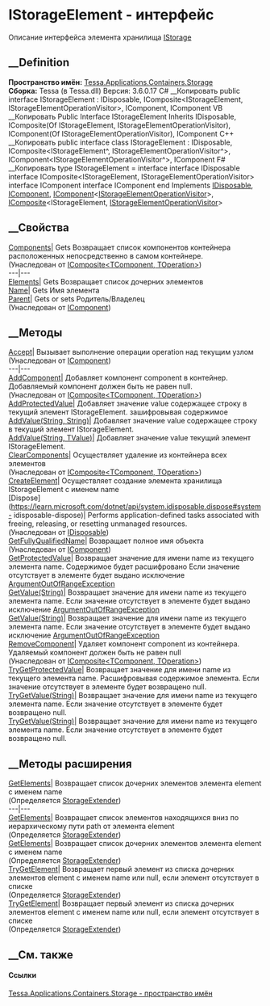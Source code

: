 # IStorageElement - интерфейс
Описание интерфейса элемента хранилища
[IStorage](T_Tessa_Applications_Containers_Storage_IStorage.htm)
##  __Definition
 **Пространство имён:**
[Tessa.Applications.Containers.Storage](N_Tessa_Applications_Containers_Storage.htm)  
 **Сборка:** Tessa (в Tessa.dll) Версия: 3.6.0.17
C# __Копировать
     public interface IStorageElement : IDisposable, 
    	IComposite<IStorageElement, IStorageElementOperationVisitor>, IComponent<IStorageElementOperationVisitor>, 
    	IComponent
VB __Копировать
     Public Interface IStorageElement
    	Inherits IDisposable, IComposite(Of IStorageElement, IStorageElementOperationVisitor), 
    	IComponent(Of IStorageElementOperationVisitor), IComponent
C++ __Копировать
     public interface class IStorageElement : IDisposable, 
    	IComposite<IStorageElement^, IStorageElementOperationVisitor^>, IComponent<IStorageElementOperationVisitor^>, 
    	IComponent
F# __Копировать
     type IStorageElement = 
        interface
            interface IDisposable
            interface IComposite<IStorageElement, IStorageElementOperationVisitor>
            interface IComponent<IStorageElementOperationVisitor>
            interface IComponent
        end
Implements
    [IDisposable](https://learn.microsoft.com/dotnet/api/system.idisposable), [IComponent](T_Tessa_Applications_Containers_IComponent.htm), [IComponent](T_Tessa_Applications_Containers_IComponent_1.htm)<[IStorageElementOperationVisitor](T_Tessa_Applications_Containers_Storage_IStorageElementOperationVisitor.htm)>, [IComposite](T_Tessa_Applications_Containers_IComposite_2.htm)<IStorageElement, [IStorageElementOperationVisitor](T_Tessa_Applications_Containers_Storage_IStorageElementOperationVisitor.htm)>
##  __Свойства
[Components](P_Tessa_Applications_Containers_IComposite_2_Components.htm)|
Gets Возвращает список компонентов контейнера расположенных непосредственно в
самом контейнере.  
(Унаследован от [IComposite<TComponent,
TOperation>](T_Tessa_Applications_Containers_IComposite_2.htm))  
---|---  
[Elements](P_Tessa_Applications_Containers_Storage_IStorageElement_Elements.htm)|
Gets Возвращает список дочерних элементов  
[Name](P_Tessa_Applications_Containers_Storage_IStorageElement_Name.htm)|
Gets Имя элемента  
[Parent](P_Tessa_Applications_Containers_IComponent_Parent.htm)|  Gets or sets
Родитель/Владелец  
(Унаследован от [IComponent](T_Tessa_Applications_Containers_IComponent.htm))  
##  __Методы
[Accept](M_Tessa_Applications_Containers_IComponent_1_Accept.htm)|  Вызывает
выполнение операции operation над текущим узлом  
(Унаследован от
[IComponent<TOperation>](T_Tessa_Applications_Containers_IComponent_1.htm))  
---|---  
[AddComponent](M_Tessa_Applications_Containers_IComposite_2_AddComponent.htm)|
Добавляет компонент component в контейнер. Добавляемый компонент должен быть
не равен null.  
(Унаследован от [IComposite<TComponent,
TOperation>](T_Tessa_Applications_Containers_IComposite_2.htm))  
[AddProtectedValue](M_Tessa_Applications_Containers_Storage_IStorageElement_AddProtectedValue.htm)|
Добавляет значение value содержащее строку в текущий элемент IStorageElement.
зашифровывая содержимое  
[AddValue(String,
String)](M_Tessa_Applications_Containers_Storage_IStorageElement_AddValue.htm)|
Добавляет значение value содержащее строку в текущий элемент IStorageElement.  
[AddValue<TValue>(String,
TValue)](M_Tessa_Applications_Containers_Storage_IStorageElement_AddValue__1.htm)|
Добавляет значение value текущий элемент IStorageElement.  
[ClearComponents](M_Tessa_Applications_Containers_IComposite_2_ClearComponents.htm)|
Осуществляет удаление из контейнера всех элементов  
(Унаследован от [IComposite<TComponent,
TOperation>](T_Tessa_Applications_Containers_IComposite_2.htm))  
[CreateElement](M_Tessa_Applications_Containers_Storage_IStorageElement_CreateElement.htm)|
Осуществляет создание элемента хранилища IStorageElement с именем name  
[Dispose](https://learn.microsoft.com/dotnet/api/system.idisposable.dispose#system-
idisposable-dispose)| Performs application-defined tasks associated with
freeing, releasing, or resetting unmanaged resources.  
(Унаследован от
[IDisposable](https://learn.microsoft.com/dotnet/api/system.idisposable))  
[GetFullyQualifiedName](M_Tessa_Applications_Containers_IComponent_GetFullyQualifiedName.htm)|
Возвращает полное имя объекта  
(Унаследован от [IComponent](T_Tessa_Applications_Containers_IComponent.htm))  
[GetProtectedValue](M_Tessa_Applications_Containers_Storage_IStorageElement_GetProtectedValue.htm)|
Возвращает значение для имени name из текущего элемента name. Содержимое будет
расшифровано Если значение отсутствует в элементе будет выдано исключение
[ArgumentOutOfRangeException](https://learn.microsoft.com/dotnet/api/system.argumentoutofrangeexception)  
[GetValue(String)](M_Tessa_Applications_Containers_Storage_IStorageElement_GetValue.htm)|
Возвращает значение для имени name из текущего элемента name. Если значение
отсутствует в элементе будет выдано исключение
[ArgumentOutOfRangeException](https://learn.microsoft.com/dotnet/api/system.argumentoutofrangeexception)  
[GetValue<TValue>(String)](M_Tessa_Applications_Containers_Storage_IStorageElement_GetValue__1.htm)|
Возвращает значение для имени name из текущего элемента name. Если значение
отсутствует в элементе будет выдано исключение
[ArgumentOutOfRangeException](https://learn.microsoft.com/dotnet/api/system.argumentoutofrangeexception)  
[RemoveComponent](M_Tessa_Applications_Containers_IComposite_2_RemoveComponent.htm)|
Удаляет компонент component из контейнера. Удаляемый компонент должен быть не
равен null  
(Унаследован от [IComposite<TComponent,
TOperation>](T_Tessa_Applications_Containers_IComposite_2.htm))  
[TryGetProtectedValue](M_Tessa_Applications_Containers_Storage_IStorageElement_TryGetProtectedValue.htm)|
Возвращает значение для имени name из текущего элемента name. Расшифровывая
содержимое элемента. Если значение отсутствует в элементе будет возвращено
null.  
[TryGetValue(String)](M_Tessa_Applications_Containers_Storage_IStorageElement_TryGetValue.htm)|
Возвращает значение для имени name из текущего элемента name. Если значение
отсутствует в элементе будет возвращено null.  
[TryGetValue<TValue>(String)](M_Tessa_Applications_Containers_Storage_IStorageElement_TryGetValue__1.htm)|
Возвращает значение для имени name из текущего элемента name. Если значение
отсутствует в элементе будет возвращено null.  
## __Методы расширения
[GetElements](M_Tessa_Applications_Containers_Storage_StorageExtender_GetElements_1.htm)|
Возвращает список дочерних элементов элемента element с именем name  
(Определяется
[StorageExtender](T_Tessa_Applications_Containers_Storage_StorageExtender.htm))  
---|---  
[GetElements](M_Tessa_Applications_Containers_Storage_StorageExtender_GetElements.htm)|
Возвращает список элементов находящихся вниз по иерархическому пути path от
элемента element  
(Определяется
[StorageExtender](T_Tessa_Applications_Containers_Storage_StorageExtender.htm))  
[GetElements](M_Tessa_Applications_Containers_Storage_StorageExtender_GetElements_2.htm)|
Возвращает список дочерних элементов элемента element с именем name  
(Определяется
[StorageExtender](T_Tessa_Applications_Containers_Storage_StorageExtender.htm))  
[TryGetElement](M_Tessa_Applications_Containers_Storage_StorageExtender_TryGetElement.htm)|
Возвращает первый элемент из списка дочерних элементов element с именем name
или null, если элемент отсутствует в списке  
(Определяется
[StorageExtender](T_Tessa_Applications_Containers_Storage_StorageExtender.htm))  
[TryGetElement](M_Tessa_Applications_Containers_Storage_StorageExtender_TryGetElement_1.htm)|
Возвращает первый элемент из списка дочерних элементов element с именем name
или null, если элемент отсутствует в списке  
(Определяется
[StorageExtender](T_Tessa_Applications_Containers_Storage_StorageExtender.htm))  
##  __См. также
#### Ссылки
[Tessa.Applications.Containers.Storage - пространство
имён](N_Tessa_Applications_Containers_Storage.htm)
